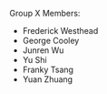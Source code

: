 Group X Members:
- Frederick Westhead
- George Cooley
- Junren Wu
- Yu Shi
- Franky Tsang
- Yuan Zhuang